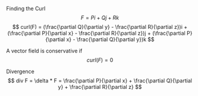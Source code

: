 
Finding the Curl
$$
F = Pi + Qj + Rk
$$
$$
curl(F) = (\frac{\partial Q}{\partial y} - \frac{\partial R}{\partial z})i + (\frac{\partial P}{\partial x} - \frac{\partial R}{\partial z})j + (\frac{\partial P}{\partial x} - \frac{\partial Q}{\partial y})k
$$

A vector field is conservative if
$$
curl(F) = 0
$$


Divergence
$$
div F = \delta * F = \frac{\partial P}{\partial x} + \frac{\partial Q}{\partial y} + \frac{\partial R}{\partial z}
$$

